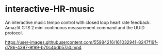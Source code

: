# interactive-HR-music
An interactive music tempo control with closed loop heart rate feedback.  
Amazfit GTS 2 mini continuous measurement command and the UUID protocol.


https://user-images.githubusercontent.com/55984216/161032941-8247f19f-d786-4397-9f99-b70c4bdb57a0.mp4

